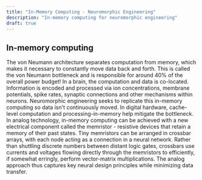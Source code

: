 ```yaml
---
title: "In-Memory Computing - Neuromorphic Engineering"
description: "In-memory computing for neuromorphic engineering"
draft: true
---
```



## In-memory computing
The von Neumann architecture separates computation from memory, which makes it necessary to constantly move data back and forth. This is called the von Neumann bottleneck and is responsible for around 40% of the overall power budget!
In a brain, the computation and data is co-located. 
Information is encoded and processed via ion concentrations, membrane potentials, spike rates, synaptic connections and other mechanisms within neurons. 
Neuromorphic engineering seeks to replicate this in-memory computing so data isn't continuously moved. In digital hardware, cache-level computation and processing-in-memory help mitigate the bottleneck. In analog technology, in-memory computing can be achieved with a new electrical component called the memristor - resistive devices that retain a memory of their past states. 
Tiny memristors can be arranged in crossbar arrays, with each node acting as a connection in a neural network. Rather than shuttling discrete numbers between distant logic gates, crossbars use currents and voltages flowing directly through the memristors to efficiently, if somewhat erringly, perform vector-matrix multiplications. The analog approach thus captures key neural design principles while minimizing data transfer. 

